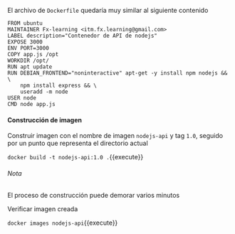 El archivo de `Dockerfile` quedaría muy similar al siguiente contenido

```
FROM ubuntu
MAINTAINER Fx-learning <itm.fx.learning@gmail.com>
LABEL description="Contenedor de API de nodejs"
EXPOSE 3000
ENV PORT=3000
COPY app.js /opt
WORKDIR /opt/
RUN apt update
RUN DEBIAN_FRONTEND="noninteractive" apt-get -y install npm nodejs && \
    npm install express && \
    useradd -m node
USER node
CMD node app.js
```

#### Construcción de imagen
Construir imagen con el nombre de imagen `nodejs-api` y tag `1.0`, seguido por un punto que representa el directorio actual

`docker build -t nodejs-api:1.0 .`{{execute}}

###### Nota
El proceso de construcción puede demorar varios minutos

Verificar imagen creada

`docker images nodejs-api`{{execute}}
